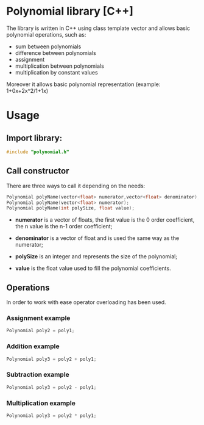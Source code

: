 # Polynomial library [C++]
The library is written in C++ using class template vector and allows basic polynomial operations, such as:
- sum between polynomials
- difference between polynomials
- assignment
- multiplication between polynomials
- multiplication by constant values

Moreover it allows basic polynomial representation (example: 1+0x+2x^2/1+1x)

# Usage

## Import library:
```C++
#include "polynomial.h"
```

## Call constructor
There are three ways to call it depending on the needs:
```C++
Polynomial polyName(vector<float> numerator,vector<float> denominator);
Polynomial polyName(vector<float> numerator);
Polynomial polyName(int polySize, float value);
```

- **numerator** is a vector of floats, the first value is the 0 order coefficient, the n value is the n-1 order coefficient;

- **denominator** is a vector of float and is used the same way as the numerator;

- **polySize** is an integer and represents the size of the polynomial;  

- **value** is the float value used to fill the polynomial coefficients.

## Operations
In order to work with ease operator overloading has been used.
### Assignment example
```C++
Polynomial poly2 = poly1;
```
### Addition example
```C++
Polynomial poly3 = poly2 + poly1;
```
### Subtraction example
```C++
Polynomial poly3 = poly2 - poly1;
```
### Multiplication example
```C++
Polynomial poly3 = poly2 * poly1;
